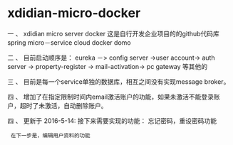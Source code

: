 # xdidian-micro-docker
一 、 xdidian  micro server docker 
这是自行开发企业项目的的github代码库
spring micro－service cloud docker domo

二 、 目前启动顺序是： eureka －> config server ->user account-> auth server
-> property-register -> mail-activation-> pc gateway 等其他的

三 、 目前是每一个service单独的数据库，相互之间没有实现message broker。

四 、 增加了在指定限制时间内email激活账户的功能，如果未激活不能登录账户，超时了未激活，自动删除账户。


四 、 更新于 2016-5-14: 接下来需要实现的功能： 
     忘记密码，重设密码功能
     
     在下一步是，编辑用户资料的功能
  
 

 
   